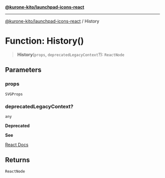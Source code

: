 [**@kurone-kito/launchpad-icons-react**](../README.md)

***

[@kurone-kito/launchpad-icons-react](../globals.md) / History

# Function: History()

> **History**(`props`, `deprecatedLegacyContext`?): `ReactNode`

## Parameters

### props

`SVGProps`

### deprecatedLegacyContext?

`any`

**Deprecated**

**See**

[React Docs](https://legacy.reactjs.org/docs/legacy-context.html#referencing-context-in-lifecycle-methods)

## Returns

`ReactNode`
